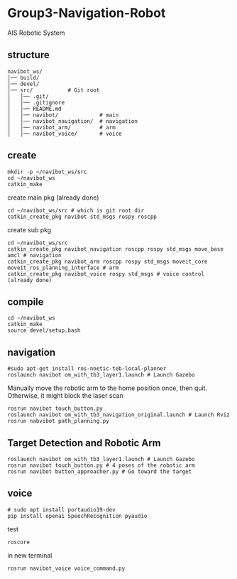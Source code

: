 # Group3-Navigation-Robot
AIS Robotic System

## structure
```
navibot_ws/
│── build/
│── devel/
│── src/           # Git root
│   │── .git/
│   │── .gitignore
│   │── README.md
│   │── navibot/             # main
│   │── navibot_navigation/  # navigation
│   │── navibot_arm/         # arm
│   │── navibot_voice/       # voice
```

## create
```
mkdir -p ~/navibot_ws/src
cd ~/navibot_ws
catkin_make
```

create main pkg (already done)
```
cd ~/navibot_ws/src # which is git root dir
catkin_create_pkg navibot std_msgs rospy roscpp
```

create sub pkg
```
cd ~/navibot_ws/src
catkin_create_pkg navibot_navigation roscpp rospy std_msgs move_base amcl # navigation
catkin_create_pkg navibot_arm roscpp rospy std_msgs moveit_core moveit_ros_planning_interface # arm
catkin_create_pkg navibot_voice rospy std_msgs # voice control (already done)
```

## compile
```
cd ~/navibot_ws
catkin_make
source devel/setup.bash
```

## navigation
```
#sudo apt-get install ros-noetic-teb-local-planner
roslaunch navibot om_with_tb3_layer1.launch # Launch Gazebo
```
Manually move the robotic arm to the home position once, then quit. Otherwise, it might block the laser scan
```
rosrun navibot touch_button.py
roslaunch navibot om_with_tb3_navigation_original.launch # Launch Rviz
rosrun nabvibot path_planning.py 
```


## Target Detection and Robotic Arm
```
roslaunch navibot om_with_tb3_layer1.launch # Launch Gazebo
rosrun navibot touch_button.py # 4 poses of the robotic arm
rosrun navibot button_approacher.py # Go toward the target
```

## voice
```
# sudo apt install portaudio19-dev
pip install openai SpeechRecognition pyaudio
```
test
```
roscore
```
in new terminal
```
rosrun navibot_voice voice_command.py
```
